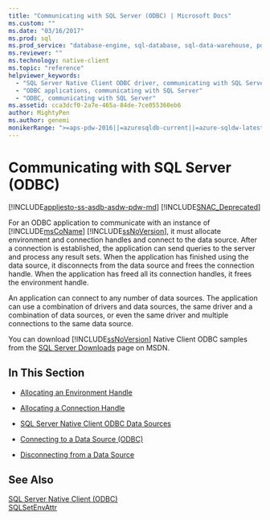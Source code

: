 ```yaml
---
title: "Communicating with SQL Server (ODBC) | Microsoft Docs"
ms.custom: ""
ms.date: "03/16/2017"
ms.prod: sql
ms.prod_service: "database-engine, sql-database, sql-data-warehouse, pdw"
ms.reviewer: ""
ms.technology: native-client
ms.topic: "reference"
helpviewer_keywords: 
  - "SQL Server Native Client ODBC driver, communicating with SQL Server"
  - "ODBC applications, communicating with SQL Server"
  - "ODBC, communicating with SQL Server"
ms.assetid: cca3dcf0-2a7e-465a-84de-7ce055360eb6
author: MightyPen
ms.author: genemi
monikerRange: ">=aps-pdw-2016||=azuresqldb-current||=azure-sqldw-latest||>=sql-server-2016||=sqlallproducts-allversions||>=sql-server-linux-2017||=azuresqldb-mi-current"
---
```

# Communicating with SQL Server (ODBC)
[!INCLUDE[appliesto-ss-asdb-asdw-pdw-md](../../includes/appliesto-ss-asdb-asdw-pdw-md.md)]
[!INCLUDE[SNAC_Deprecated](../../includes/snac-deprecated.md)]

  For an ODBC application to communicate with an instance of [!INCLUDE[msCoName](../../includes/msconame-md.md)] [!INCLUDE[ssNoVersion](../../includes/ssnoversion-md.md)], it must allocate environment and connection handles and connect to the data source. After a connection is established, the application can send queries to the server and process any result sets. When the application has finished using the data source, it disconnects from the data source and frees the connection handle. When the application has freed all its connection handles, it frees the environment handle.  
  
 An application can connect to any number of data sources. The application can use a combination of drivers and data sources, the same driver and a combination of data sources, or even the same driver and multiple connections to the same data source.  
  
 You can download [!INCLUDE[ssNoVersion](../../includes/ssnoversion-md.md)] Native Client ODBC samples from the [SQL Server Downloads](https://go.microsoft.com/fwlink/?LinkId=62796) page on MSDN.  
  
## In This Section  
  
-   [Allocating an Environment Handle](../../relational-databases/native-client-odbc-communication/allocating-an-environment-handle.md)  
  
-   [Allocating a Connection Handle](../../relational-databases/native-client-odbc-communication/allocating-a-connection-handle.md)  
  
-   [SQL Server Native Client ODBC Data Sources](../../relational-databases/native-client-odbc-communication/sql-server-native-client-odbc-data-sources.md)  
  
-   [Connecting to a Data Source &#40;ODBC&#41;](../../relational-databases/native-client-odbc-communication/connecting-to-a-data-source-odbc.md)  
  
-   [Disconnecting from a Data Source](../../relational-databases/native-client-odbc-communication/disconnecting-from-a-data-source.md)  
  
## See Also  
 [SQL Server Native Client &#40;ODBC&#41;](../../relational-databases/native-client/odbc/sql-server-native-client-odbc.md)   
 [SQLSetEnvAttr](../../relational-databases/native-client-odbc-api/sqlsetenvattr.md)  
  
  
